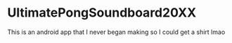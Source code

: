 # UltimatePongSoundboard20XX
This is an android app that I never began making so I could get a shirt lmao